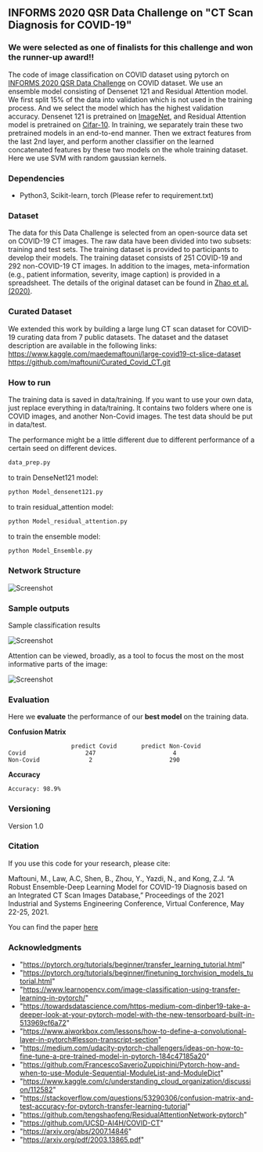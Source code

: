 ##  INFORMS 2020 QSR Data Challenge on "CT Scan Diagnosis for COVID-19"

### We were selected as one of finalists for this challenge and won the runner-up award!!

The code of image classification on COVID dataset using pytorch on [INFORMS 2020 QSR Data Challenge](https://connect.informs.org/qsr/awards) on COVID dataset. We use an ensemble model consisting of Densenet 121 and Residual Attention model. We first split 15% of the data into validation which is not used in the training process. And we select the model which has the highest validation accuracy. Densenet 121 is pretrained on [ImageNet](http://www.image-net.org), and Residual Attention model is pretrained on [Cifar-10](https://www.cs.toronto.edu/~kriz/cifar.html). In training, we separately train these two pretrained models in an end-to-end manner. Then we extract features from the last 2nd layer, and perform another classifier on the learned concatenated features by these two models on the whole training dataset. Here we use SVM with random gaussian kernels. 



### Dependencies

* Python3, Scikit-learn, torch (Please refer to requirement.txt) 

### Dataset 

The data for this Data Challenge is selected from an open-source data set on COVID-19 CT images. The raw data have been divided into two subsets: training and test sets. The training dataset is provided to participants to develop their models. The training dataset consists of 251 COVID-19 and 292 non-COVID-19 CT images. In addition to the images, meta-information (e.g., patient information, severity, image caption) is provided in a spreadsheet. The details of
the original dataset can be found in [Zhao et al. (2020)](https://arxiv.org/pdf/2003.13865.pdf).

### Curated Dataset 
We extended this work by building a large lung CT scan dataset for COVID-19 curating data from 7 public datasets. The dataset and the dataset description are available in the following links:
https://www.kaggle.com/maedemaftouni/large-covid19-ct-slice-dataset
https://github.com/maftouni/Curated_Covid_CT.git

### How to run 

The training data is saved in data/training. If you want to use your own data, just replace everything in data/training. It contains two folders where one is COVID images, and another Non-Covid images. The test data should be put in data/test.

The performance might be a little different due to different performance of a certain seed on different devices.

```python
data_prep.py
```

to train DenseNet121 model: 
```python
python Model_densenet121.py
```

to train residual_attention model:
```python
python Model_residual_attention.py
```

to train the ensemble model:
```python
python Model_Ensemble.py
```


### Network Structure
![Screenshot](results/network_structure2.png)


### Sample outputs

Sample classification results

![Screenshot](results/all_corona_test_prediction_result_all_Bo_final.png)


Attention can be viewed, broadly, as a tool to focus the most on the most informative parts of the image:

![Screenshot](results/Grad_Cam.png)

### Evaluation

Here we **evaluate** the performance of our **best model** on the training data.

**Confusion Matrix**
```
                  predict Covid       predict Non-Covid
Covid                 247                      4
Non-Covid              2                      290
```
**Accuracy**
```
Accuracy: 98.9%
```

### Versioning

Version 1.0

### Citation
If you use this code for your research, please cite:

Maftouni, M., Law, A.C, Shen, B., Zhou, Y., Yazdi, N., and Kong, Z.J. “A Robust Ensemble-Deep Learning Model for COVID-19 Diagnosis based on an Integrated CT Scan Images Database,” Proceedings of the 2021 Industrial and Systems Engineering Conference, Virtual Conference, May 22-25, 2021.

You can find the paper [here](https://www.researchgate.net/publication/352296409_A_Robust_Ensemble-Deep_Learning_Model_for_COVID-19_Diagnosis_based_on_an_Integrated_CT_Scan_Images_Database)
### Acknowledgments
* "https://pytorch.org/tutorials/beginner/transfer_learning_tutorial.html"
* "https://pytorch.org/tutorials/beginner/finetuning_torchvision_models_tutorial.html"
* "https://www.learnopencv.com/image-classification-using-transfer-learning-in-pytorch/"
* "https://towardsdatascience.com/https-medium-com-dinber19-take-a-deeper-look-at-your-pytorch-model-with-the-new-tensorboard-built-in-513969cf6a72"
* "https://www.aiworkbox.com/lessons/how-to-define-a-convolutional-layer-in-pytorch#lesson-transcript-section"
* "https://medium.com/udacity-pytorch-challengers/ideas-on-how-to-fine-tune-a-pre-trained-model-in-pytorch-184c47185a20"
* "https://github.com/FrancescoSaverioZuppichini/Pytorch-how-and-when-to-use-Module-Sequential-ModuleList-and-ModuleDict"
* "https://www.kaggle.com/c/understanding_cloud_organization/discussion/112582"
* "https://stackoverflow.com/questions/53290306/confusion-matrix-and-test-accuracy-for-pytorch-transfer-learning-tutorial"
* "https://github.com/tengshaofeng/ResidualAttentionNetwork-pytorch"
* "https://github.com/UCSD-AI4H/COVID-CT"
* "https://arxiv.org/abs/2007.14846" 
* "https://arxiv.org/pdf/2003.13865.pdf"
